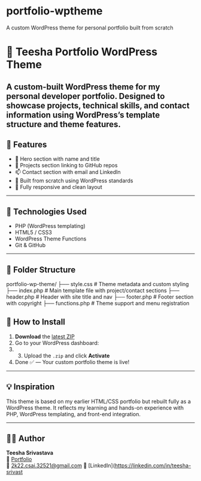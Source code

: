 # portfolio-wptheme
A custom WordPress theme for personal portfolio built from scratch
# 🎨 Teesha Portfolio WordPress Theme

A custom-built **WordPress theme** for my personal developer portfolio. Designed to showcase projects, technical skills, and contact information using WordPress’s template structure and theme features.
---

## 🧩 Features

- 📌 Hero section with name and title
- 💼 Projects section linking to GitHub repos
- 📫 Contact section with email and LinkedIn
- 🧠 Built from scratch using WordPress standards
- 🎯 Fully responsive and clean layout

---

## 🔧 Technologies Used

- PHP (WordPress templating)
- HTML5 / CSS3
- WordPress Theme Functions
- Git & GitHub

---

## 📂 Folder Structure

portfolio-wp-theme/
├── style.css # Theme metadata and custom styling
├── index.php # Main template file with project/contact sections
├── header.php # Header with site title and nav
├── footer.php # Footer section with copyright
├── functions.php # Theme support and menu registration

## 🚀 How to Install
1. **Download** the [latest ZIP](https://github.com/TeeshaSrivastava/portfolio-wp-theme/archive/refs/heads/main.zip)
2. Go to your WordPress dashboard:
3. 3. Upload the `.zip` and click **Activate**
4. Done ✅ — Your custom portfolio theme is live!

---

## 💡 Inspiration

This theme is based on my earlier HTML/CSS portfolio but rebuilt fully as a WordPress theme. It reflects my learning and hands-on experience with PHP, WordPress templating, and front-end integration.

---

## 👩‍💻 Author

**Teesha Srivastava**  
🔗 [Portfolio](https://TeeshaSrivastava.github.io/PORTFOLIO/)  
📧 2k22.csai.32521@gmail.com
🔗 [LinkedIn](https://linkedin.com/in/teesha-srivast




